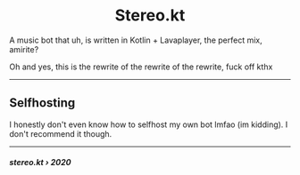 <h1 align="center">Stereo.kt</h1>

A music bot that uh, is written in Kotlin + Lavaplayer, the perfect mix, amirite?

Oh and yes, this is the rewrite of the rewrite of the rewrite, fuck off kthx

---

## Selfhosting

I honestly don't even know how to selfhost my own bot lmfao (im kidding). I don't recommend it though.

---

<h5>stereo.kt › 2020</h5>

